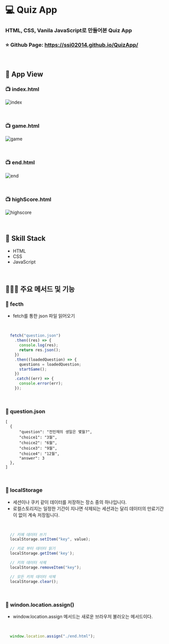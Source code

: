 # 💻 Quiz App
### HTML, CSS, Vanila JavaScript로 만들어본 Quiz App
### ⭐ Github Page: https://ssi02014.github.io/QuizApp/

<br />

## 🎥 App View
### 📺 index.html
![index](https://user-images.githubusercontent.com/64779472/117028488-b9170700-ad38-11eb-8d7d-4c7a613de4ec.PNG)

<br />

### 📺 game.html
![game](https://user-images.githubusercontent.com/64779472/117028496-bae0ca80-ad38-11eb-98be-dba378aeb750.PNG)

<br />

### 📺 end.html
![end](https://user-images.githubusercontent.com/64779472/117028506-bddbbb00-ad38-11eb-921b-aef5228586fc.PNG)

<br />

### 📺 highScore.html
![highscore](https://user-images.githubusercontent.com/64779472/117028510-bf0ce800-ad38-11eb-9171-c4759611a932.PNG)

<br />

## 🔖 Skill Stack
- HTML
- CSS
- JavaScript

<br />

## 👨🏻‍💻 주요 메서드 및 기능
### 🏃 fecth
- fetch를 통한 json 파일 읽어오기

<br />

```js
  fetch("question.json")
    .then((res) => {
      console.log(res);
      return res.json();
    })
    .then((loadedQuestion) => {
      questions = loadedQuestion;
      startGame();
    })
    .catch((err) => {
      console.error(err);
    });
```

<br />

### 🏃 question.json

```
[
  {
      "question": "전민재의 생일은 몇월?",
      "choice1": "3월",
      "choice2": "6월",
      "choice3": "9월",
      "choice4": "12월",
      "answer": 3
  },
]
```

<br />

### 🏃 localStorage
- 세션이나 쿠키 같이 데이터를 저장하는 장소 중의 하나입니다. 
- 로컬스토리지는 일정한 기간이 지나면 삭제되는 세션과는 달리 데이터의 만료기간이 없이 계속 저장됩니다. 

<br />

```js
  // 키에 데이터 쓰기
  localStorage.setItem("key", value);

  // 키로 부터 데이터 읽기
  localStorage.getItem('key');

  // 키의 데이터 삭제
  localStorage.removeItem("key");

  // 모든 키의 데이터 삭제
  localStorage.clear();
```

<br />

### 🏃 windon.location.assign()
- window.location.assign 메서드는 새로운 브라우저 불러오는 메서드이다.

<br />

```js
  window.location.assign("./end.html");
```

